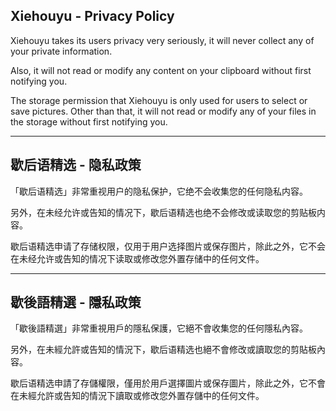 ## Xiehouyu - Privacy Policy

Xiehouyu takes its users privacy very seriously, it will never collect any of your private information. 

Also, it will not read or modify any content on your clipboard without first notifying you.

The storage permission that Xiehouyu is only used for users to select or save pictures. Other than that, it will not read or modify any of your files in the storage without first notifying you.

----

## 歇后语精选 - 隐私政策 

「歇后语精选」非常重视用户的隐私保护，它绝不会收集您的任何隐私内容。

另外，在未经允许或告知的情况下，歇后语精选也绝不会修改或读取您的剪贴板内容。

歇后语精选申请了存储权限，仅用于用户选择图片或保存图片，除此之外，它不会在未经允许或告知的情况下读取或修改您外置存储中的任何文件。

----

## 歇後語精選 - 隱私政策 

「歇後語精選」非常重視用戶的隱私保護，它絕不會收集您的任何隱私內容。

另外，在未經允許或告知的情況下，歇后语精选也絕不會修改或讀取您的剪貼板內容。

歇后语精选申請了存儲權限，僅用於用戶選擇圖片或保存圖片，除此之外，它不會在未經允許或告知的情況下讀取或修改您外置存儲中的任何文件。
